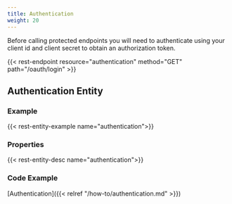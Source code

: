 ```yaml
---
title: Authentication
weight: 20
---
```


Before calling protected endpoints you will need to authenticate using your client id and client secret to obtain
an authorization token.

{{< rest-endpoint resource="authentication" method="GET" path="/oauth/login" >}}

## Authentication Entity

### Example
{{< rest-entity-example name="authentication">}}

### Properties
{{< rest-entity-desc name="authentication">}}

### Code Example

[Authentication]({{< relref "/how-to/authentication.md" >}})